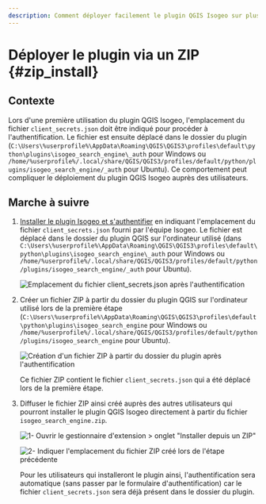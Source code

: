 ```yaml
---
description: Comment déployer facilement le plugin QGIS Isogeo sur plusieurs postes
---
```

# Déployer le plugin via un ZIP {#zip_install}

## Contexte

Lors d'une première utilisation du plugin QGIS Isogeo, l'emplacement du fichier `client_secrets.json` doit être indiqué pour procéder à l'authentification. Le fichier est ensuite déplacé dans le dossier du plugin (`C:\Users\%userprofile%\AppData\Roaming\QGIS\QGIS3\profiles\default\python\plugins\isogeo_search_engine\_auth` pour Windows ou `/home/%userprofile%/.local/share/QGIS/QGIS3/profiles/default/python/plugins/isogeo_search_engine/_auth` pour Ubuntu). Ce comportement peut compliquer le déploiement du plugin QGIS Isogeo auprès des utilisateurs.

## Marche à suivre

1. [Installer le plugin Isogeo et s'authentifier](/usage/authentication.md) en indiquant l'emplacement du fichier `client_secrets.json` fourni par l'équipe Isogeo. Le fichier est déplacé dans le dossier du plugin QGIS sur l'ordinateur utilisé (dans `C:\Users\%userprofile%\AppData\Roaming\QGIS\QGIS3\profiles\default\python\plugins\isogeo_search_engine\_auth` pour Windows ou `/home/%userprofile%/.local/share/QGIS/QGIS3/profiles/default/python/plugins/isogeo_search_engine/_auth` pour Ubuntu).

    ![Emplacement du fichier `client_secrets.json` après l'authentification](/assets/_auth_folder_fr.png)

2. Créer un fichier ZIP à partir du dossier du plugin QGIS sur l'ordinateur utilisé lors de la première étape (`C:\Users\%userprofile%\AppData\Roaming\QGIS\QGIS3\profiles\default\python\plugins\isogeo_search_engine` pour Windows ou `/home/%userprofile%/.local/share/QGIS/QGIS3/profiles/default/python/plugins/isogeo_search_engine` pour Ubuntu).

    ![Création d'un fichier ZIP à partir du dossier du plugin après l'authentification](/assets/create_zip_fr.png)

    Ce fichier ZIP contient le fichier `client_secrets.json` qui a été déplacé lors de la première étape.

3. Diffuser le fichier ZIP ainsi créé auprès des autres utilisateurs qui pourront installer le plugin QGIS Isogeo directement à partir du fichier `isogeo_search_engine.zip`.

    ![1- Ouvrir le gestionnaire d'extension > onglet "Installer depuis un ZIP"](/assets/install_from_zip1_fr.png)

    ![2- Indiquer l'emplacement du fichier ZIP créé lors de l'étape précédente](/assets/install_from_zip2_fr.png)

    Pour les utilisateurs qui installeront le plugin ainsi, l'authentification sera automatique (sans passer par le formulaire d'authentification) car le fichier `client_secrets.json` sera déjà présent dans le dossier du plugin.
